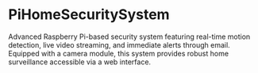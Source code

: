 # PiHomeSecuritySystem
Advanced Raspberry Pi-based security system featuring real-time motion detection, live video streaming, and immediate alerts through email. Equipped with a camera module, this system provides robust home surveillance accessible via a web interface.
